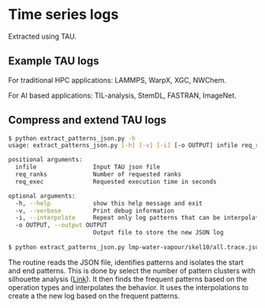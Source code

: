 # Time series logs

Extracted using TAU.

## Example TAU logs

For traditional HPC applications: LAMMPS, WarpX, XGC, NWChem.

For AI based applications: TIL-analysis, StemDL, FASTRAN, ImageNet.

## Compress and extend TAU logs

```bash
$ python extract_patterns_json.py -h
usage: extract_patterns_json.py [-h] [-v] [-i] [-o OUTPUT] infile req_ranks req_exec

positional arguments:
  infile                Input TAU json file
  req_ranks             Number of requested ranks
  req_exec              Requested execution time in seconds

optional arguments:
  -h, --help            show this help message and exit
  -v, --verbose         Print debug information
  -i, --interpolate     Repeat only log patterns that can be interpolated
  -o OUTPUT, --output OUTPUT
                        Output file to store the new JSON log
       
$ python extract_patterns_json.py lmp-water-vapour/skel10/all.trace.json 4 3600 -o lmp-water-vapour/skel10/stretch.trace.json -i
```

The routine reads the JSON file, identifies patterns and isolates the start and end patterns. This is done by select the number of pattern clusters with silhouette analysis ([Link](https://scikit-learn.org/stable/auto_examples/cluster/plot_kmeans_silhouette_analysis.html)).
It then finds the frequent patterns based on the operation types and interpolates the behavior. It uses the interpolations to 
create a the new log based on the frequent patterns.


